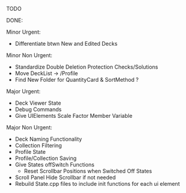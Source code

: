 TODO

DONE:

Minor Urgent:
- Differentiate btwn New and Edited Decks

Minor Non Urgent:
- Standardize Double Deletion Protection Checks/Solutions
- Move DeckList -> /Profile
- Find New Folder for QuantityCard & SortMethod ?

Major Urgent:
- Deck Viewer State
- Debug Commands
- Give UIElements Scale Factor Member Variable

Major Non Urgent:
- Deck Naming Functionality
- Collection Filtering
- Profile State
- Profile/Collection Saving
- Give States offSwitch Functions
    - Reset Scrollbar Positions when Switched Off States
- Scroll Panel Hide Scrollbar if not needed
- Rebuild State.cpp files to include init functions for each ui element